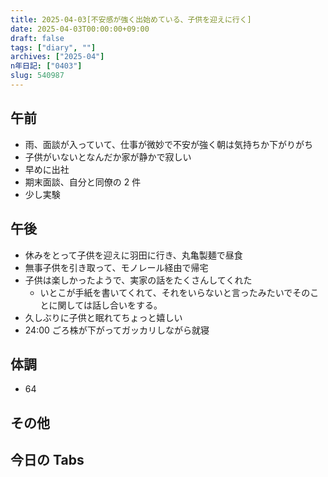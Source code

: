 ```yaml
---
title: 2025-04-03[不安感が強く出始めている、子供を迎えに行く]
date: 2025-04-03T00:00:00+09:00
draft: false
tags: ["diary", ""]
archives: ["2025-04"]
n年日記: ["0403"]
slug: 540987
---
```


## 午前

- 雨、面談が入っていて、仕事が微妙で不安が強く朝は気持ちか下がりがち
- 子供がいないとなんだか家が静かで寂しい
- 早めに出社
- 期末面談、自分と同僚の 2 件
- 少し実験

## 午後

- 休みをとって子供を迎えに羽田に行き、丸亀製麺で昼食
- 無事子供を引き取って、モノレール経由で帰宅
- 子供は楽しかったようで、実家の話をたくさんしてくれた
  - いとこが手紙を書いてくれて、それをいらないと言ったみたいでそのことに関しては話し合いをする。
- 久しぶりに子供と眠れてちょっと嬉しい
- 24:00 ごろ株が下がってガッカリしながら就寝

## 体調

- 64

## その他

## 今日の Tabs
